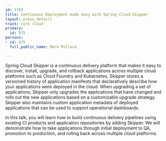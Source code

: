 ```yaml
---
id: 1793
title: Continuous Deployment made easy with Spring Cloud Skipper
layout: preso_details
track: core cloud
primary:
  id: 975
persons:
- id: 975
  full_public_name: Mark Pollack

---
```

Spring Cloud Skipper is a continuous delivery platform that makes it easy to discover, install, upgrade, and rollback applications across multiple cloud platforms such as Cloud Foundry and Kubernetes. Skipper stores a versioned history of application manifests that declaratively describe how your applications were deployed in the cloud.   When upgrading a set of applications, Skipper only upgrades the applications that have changed and rolls out the new applications based on a customizable upgrade strategy.  Skipper also maintains custom application metadata of deployed applications that can be used to support operational dashboards.  

In this talk, you will learn how to build continuous delivery pipelines using existing CI products and application repositories by adding Skipper.  We will demonstrate how to take applications through initial deployment to QA, promotion to production, and rolling back across multiple cloud platforms.
